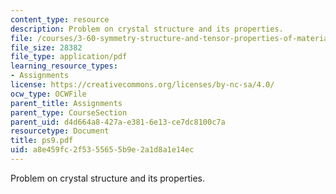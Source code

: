 ```yaml
---
content_type: resource
description: Problem on crystal structure and its properties.
file: /courses/3-60-symmetry-structure-and-tensor-properties-of-materials-fall-2005/a8e459fc2f5355655b9e2a1d8a1e14ec_ps9.pdf
file_size: 28382
file_type: application/pdf
learning_resource_types:
- Assignments
license: https://creativecommons.org/licenses/by-nc-sa/4.0/
ocw_type: OCWFile
parent_title: Assignments
parent_type: CourseSection
parent_uid: d4d664a8-427a-e381-6e13-ce7dc8100c7a
resourcetype: Document
title: ps9.pdf
uid: a8e459fc-2f53-5565-5b9e-2a1d8a1e14ec
---
```

Problem on crystal structure and its properties.